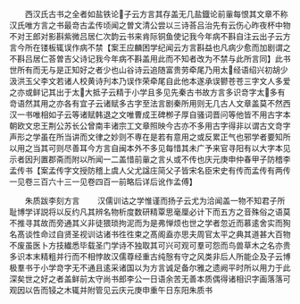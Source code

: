 <!-- { "loadSidebar": true } -->
　　西汉氏古书之全者如盐铁论子云方言其存盖无几盐鐡论前軰每恨其文章不称汉氏唯方言之书最竒古孟传顷闻之曽文清公尝以三诗荅吕治先有云伤心昨夜杯中物不对王郎对影斟紫微吕居仁次韵云书来肯际铜鱼使记我今年病不斟自注云出子云方言今所在镂板辄误作病不禁【案王应麟困学纪闻云方言斟益也凡病少愈而加剧谓之不斟吕居仁荅曽吉父诗记我今年病不斟盖用此而不知者改为不禁与此所言同】此书世所有而无与是正知好之者少也山谷诗云追随富贵劳牵尾乃用太经语绍兴初胡少汲洪玉父李文若诸人校黄诗刋本乃误作荣牵尾自此他本遂承误鬰苍苍三字文人多爱之亦或鲜记其出于太大抵子云精于小学且多见先秦古书故方言多识竒字太多有竒语然其用之亦各有宜子云诸赋多古字至法言剧秦所用则无几古人文章盖莫不然西汉一书唯相如子云等诸赋韩退之文唯曹成王碑栁子厚自骚词晋问等他皆不用古字本朝欧文忠王荆公苏长公曾南丰诸宗工文章照映今古亦不多用古字得非以谓古文竒字声形之学虽在所当讲而文律之妙则不専在是若有意用之或反累正气也邪学者要知所以用之当其可则尽善耳今方言自闽本外不多见每惜其未广予来官寻阳有以大字本见示者因刋置郡斋而附以所闻一二盖惜前軰之言乆或不传也庆元庚申仲春甲子防稽李孟传书【案孟传字文授防稽上虞人父尤諡庄简父子皆宋名臣宋史有传而孟传有两传一见卷三百六十三一见卷四百一前略后详后讹作孟傅】







　　朱质跋李刻方言
　　汉儒训诂之学惟谨而扬子云尤为洽闻盖一物不知君子所耻博学详説将以反约凡其辨名物析度数研精覃思毫厘必计下而五方之音殊俗之语莫不推寻其故而旁通其义非徒猥琐拘泥而为是弗惮烦也世之学者忽近而慕逺舍实而狥名髙谈性命过自贤圣视训诂诸书徃徃束之髙阁盍亦思夫周官太平之典其道甚大百物不废虽医卜方技纎悉毕载圣门学诗不独取其可兴可观可羣可怨而鸟兽草木之名亦贵多识本末精粗并行而不相悖故汉儒尊经重古纯慤有守之风类非后人所能企及子云博极羣书于小学竒字无不通且逺采诸国以为方言诚足备尔雅之遗阙平时所以用力于此深矣世之好之者盖鲜前太守尚书郎李公一日语余苦无善本质偶得诸相识字画落落可观因以告而锓之木辄并附管见云庆元庚申重午日东阳朱质书
